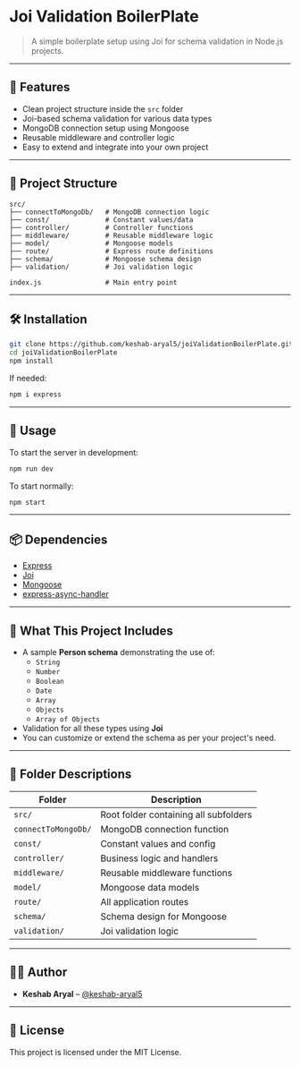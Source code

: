 # Joi Validation BoilerPlate

> A simple boilerplate setup using Joi for schema validation in Node.js projects.

---

## 🚀 Features

- Clean project structure inside the `src` folder
- Joi-based schema validation for various data types
- MongoDB connection setup using Mongoose
- Reusable middleware and controller logic
- Easy to extend and integrate into your own project

---

## 📁 Project Structure

```
src/
├── connectToMongoDb/   # MongoDB connection logic
├── const/              # Constant values/data
├── controller/         # Controller functions
├── middleware/         # Reusable middleware logic
├── model/              # Mongoose models
├── route/              # Express route definitions
├── schema/             # Mongoose schema design
├── validation/         # Joi validation logic

index.js                # Main entry point
```

---

## 🛠️ Installation

```bash
git clone https://github.com/keshab-aryal5/joiValidationBoilerPlate.git
cd joiValidationBoilerPlate
npm install
```

If needed:
```bash
npm i express
```

---

## 🧪 Usage

To start the server in development:

```bash
npm run dev
```

To start normally:

```bash
npm start
```

---

## 📦 Dependencies

- [Express](https://expressjs.com/)
- [Joi](https://joi.dev/)
- [Mongoose](https://mongoosejs.com/)
- [express-async-handler](https://www.npmjs.com/package/express-async-handler)

---

## 🔧 What This Project Includes

- A sample **Person schema** demonstrating the use of:
  - `String`
  - `Number`
  - `Boolean`
  - `Date`
  - `Array`
  - `Objects`
  - `Array of Objects`
- Validation for all these types using **Joi**
- You can customize or extend the schema as per your project's need.

---

## 📂 Folder Descriptions

| Folder                | Description |
|-----------------------|-------------|
| `src/`                | Root folder containing all subfolders |
| `connectToMongoDb/`   | MongoDB connection function |
| `const/`              | Constant values and config |
| `controller/`         | Business logic and handlers |
| `middleware/`         | Reusable middleware functions |
| `model/`              | Mongoose data models |
| `route/`              | All application routes |
| `schema/`             | Schema design for Mongoose |
| `validation/`         | Joi validation logic |

---

## 🙋‍♂️ Author

- **Keshab Aryal** – [@keshab-aryal5](https://github.com/keshab-aryal5)

---

## 📄 License

This project is licensed under the MIT License.
